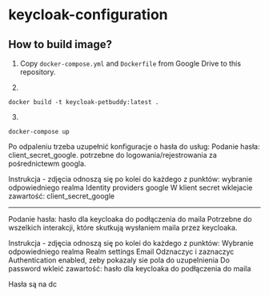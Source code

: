 ﻿# keycloak-configuration

## How to build image?

1. Copy `docker-compose.yml` and `Dockerfile` from Google Drive to this repository.

2.
```
docker build -t keycloak-petbuddy:latest .
```

3.
```
docker-compose up
```

Po odpaleniu trzeba uzupełnić konfiguracje o hasła do usług:
Podanie hasła: client_secret_google.
potrzebne do logowania/rejestrowania za pośrednictewm googla.

Instrukcja - zdjęcia odnoszą się po kolei do każdego z punktów:
wybranie odpowiedniego realma
Identity providers
google
W klient secret wklejacie zawartość: client_secret_google

----------------------------------------------------------------------------

Podanie hasła: hasło dla keycloaka do podłączenia do maila
Potrzebne do wszelkich interakcji, które skutkują wysłaniem maila przez keycloaka.

Instrukcja - zdjęcia odnoszą się po kolei do każdego z punktów:
Wybranie odpowiedniego realma
Realm settings
Email
Odznaczyc i zaznaczyc Authentication enabled, zeby pokazaly sie pola do uzupelnienia
Do password wkleić zawartość: hasło dla keycloaka do podłączenia do maila

Hasła są na dc
